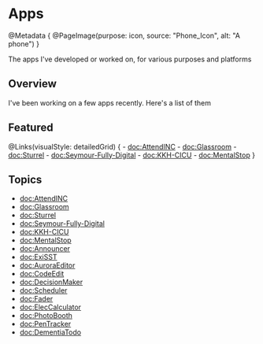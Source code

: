 #  Apps

@Metadata {
    @PageImage(purpose: icon, source: "Phone_Icon", alt: "A phone")
}

The apps I've developed or worked on, for various purposes and platforms

## Overview

I've been working on a few apps recently. Here's a list of them

## Featured

@Links(visualStyle: detailedGrid) {
    - <doc:AttendINC>
    - <doc:Glassroom>
    - <doc:Sturrel>
    - <doc:Seymour-Fully-Digital>
    - <doc:KKH-CICU>
    - <doc:MentalStop>
}

## Topics
- <doc:AttendINC>
- <doc:Glassroom>
- <doc:Sturrel>
- <doc:Seymour-Fully-Digital>
- <doc:KKH-CICU>
- <doc:MentalStop>
- <doc:Announcer>
- <doc:ExiSST>
- <doc:AuroraEditor>
- <doc:CodeEdit>
- <doc:DecisionMaker>
- <doc:Scheduler>
- <doc:Fader>
- <doc:ElecCalculator>
- <doc:PhotoBooth>
- <doc:PenTracker>
- <doc:DementiaTodo>
